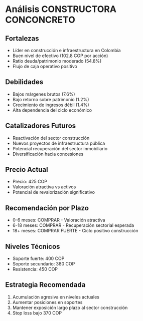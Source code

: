 # Análisis CONSTRUCTORA CONCONCRETO

## Fortalezas

- Líder en construcción e infraestructura en Colombia
- Buen nivel de efectivo (102.8 COP por acción)
- Ratio deuda/patrimonio moderado (54.8%)
- Flujo de caja operativo positivo

## Debilidades

- Bajos márgenes brutos (7.6%)
- Bajo retorno sobre patrimonio (1.2%)
- Crecimiento de ingresos débil (1.4%)
- Alta dependencia del ciclo económico

## Catalizadores Futuros

- Reactivación del sector construcción
- Nuevos proyectos de infraestructura pública
- Potencial recuperación del sector inmobiliario
- Diversificación hacia concesiones

## Precio Actual

- Precio: 425 COP
- Valoración atractiva vs activos
- Potencial de revalorización significativo

## Recomendación por Plazo

- 0-6 meses: COMPRAR - Valoración atractiva
- 6-18 meses: COMPRAR - Recuperación sectorial esperada
- 18+ meses: COMPRAR FUERTE - Ciclo positivo construcción

## Niveles Técnicos

- Soporte fuerte: 400 COP
- Soporte secundario: 380 COP
- Resistencia: 450 COP

## Estrategia Recomendada

1. Acumulación agresiva en niveles actuales
2. Aumentar posiciones en soportes
3. Mantener exposición largo plazo al sector construcción
4. Stop loss bajo 370 COP
